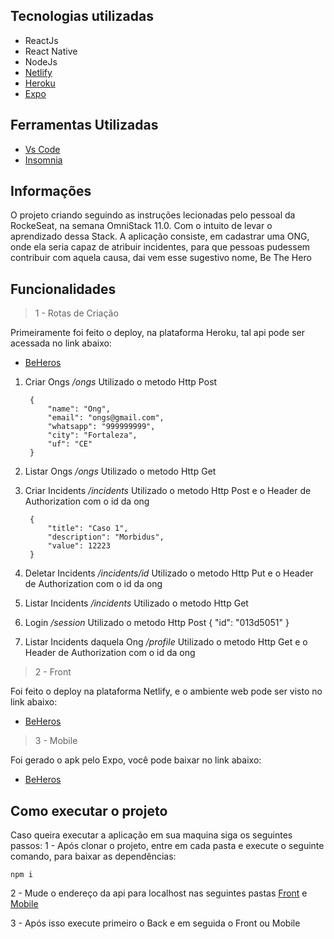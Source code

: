 ## Tecnologias utilizadas

- ReactJs
- React Native
- NodeJs
- [Netlify](https://www.netlify.com/) 
- [Heroku](https://www.heroku.com/)
- [Expo](https://expo.io/)

## Ferramentas Utilizadas

- [Vs Code](https://code.visualstudio.com/download)
- [Insomnia](https://insomnia.rest/download/)

## Informações

O projeto criando seguindo as instruções lecionadas pelo pessoal da RockeSeat, na semana OmniStack 11.0. Com o intuito de levar o aprendizado dessa Stack.
A aplicação consiste, em cadastrar uma ONG, onde ela seria capaz de atribuir incidentes, para que pessoas pudessem contribuir com aquela causa, dai vem esse sugestivo nome, Be The Hero

## Funcionalidades

> 1 - Rotas de Criação

Primeiramente foi feito o deploy, na plataforma Heroku, tal api pode ser acessada no link abaixo:
- [BeHeros](https://beheros.herokuapp.com)

1. Criar Ongs */ongs*
Utilizado o metodo Http Post

		{
			"name": "Ong",
			"email": "ongs@gmail.com",
			"whatsapp": "999999999",
			"city": "Fortaleza",
			"uf": "CE"
		}

2. Listar Ongs */ongs*
Utilizado o metodo Http Get

3. Criar Incidents */incidents*
Utilizado o metodo Http Post
e o Header de Authorization com o id da ong

		{
			"title": "Caso 1",
			"description": "Morbidus",
			"value": 12223
		}

4. Deletar Incidents */incidents/id*
Utilizado o metodo Http Put
e o Header de Authorization com o id da ong

5. Listar Incidents */incidents*
Utilizado o metodo Http Get

6. Login  */session*
Utilizado o metodo Http Post
		{
			"id": "013d5051"
		}

6. Listar Incidents daquela Ong */profile*
Utilizado o metodo Http Get
e o Header de Authorization com o id da ong

> 2 - Front

Foi feito o deploy na plataforma Netlify, e o ambiente web pode ser visto no link abaixo:

- [BeHeros](https://beheros.netlify.com/)

> 3 - Mobile

Foi gerado o apk pelo Expo, você pode baixar no link abaixo:

- [BeHeros](https://beheros.netlify.com/)


## Como executar o projeto

Caso queira executar a aplicação em sua maquina siga os seguintes passos:
1 - Após clonar o projeto, entre em cada pasta e execute o seguinte comando, para baixar as dependências:

	npm i

2 - Mude o endereço da api para localhost nas seguintes pastas [Front](https://github.com/Josuebmota/BeTheHero/blob/master/frontend/src/services/api.js) e [Mobile](https://github.com/Josuebmota/BeTheHero/blob/master/mobile/src/services/api.js)

3 - Após isso execute primeiro o Back e em seguida o Front ou Mobile
